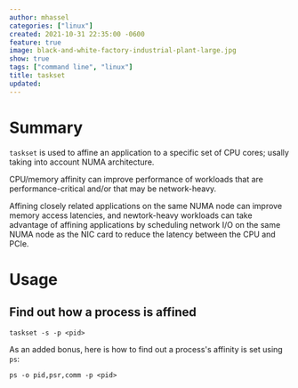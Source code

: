 ```yaml
---
author: mhassel
categories: ["linux"]
created: 2021-10-31 22:35:00 -0600
feature: true
image: black-and-white-factory-industrial-plant-large.jpg
show: true
tags: ["command line", "linux"]
title: taskset
updated:
---
```

# Summary

`taskset` is used to affine an application to a specific set of CPU cores; usally taking into account NUMA architecture.

CPU/memory affinity can improve performance of workloads that are performance-critical and/or that may be
network-heavy.

Affining closely related applications on the same NUMA node can improve memory access latencies, and newtork-heavy
workloads can take advantage of affining applications by scheduling network I/O on the same NUMA node as the NIC card to
reduce the latency between the CPU and PCIe.
<!--more-->

#  Usage

## Find out how a process is affined

```shell
taskset -s -p <pid>
```

As an added bonus, here is how to find out a process's affinity is set using `ps`:

```shell
ps -o pid,psr,comm -p <pid>
```

